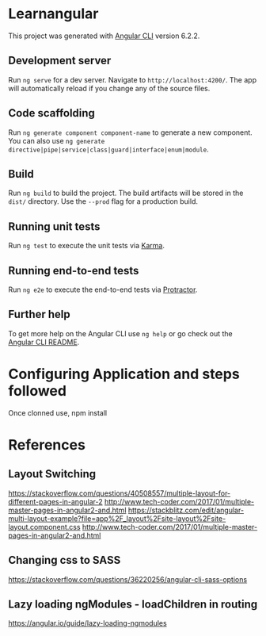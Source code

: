 # Learnangular

This project was generated with [Angular CLI](https://github.com/angular/angular-cli) version 6.2.2.

## Development server

Run `ng serve` for a dev server. Navigate to `http://localhost:4200/`. The app will automatically reload if you change any of the source files.

## Code scaffolding

Run `ng generate component component-name` to generate a new component. You can also use `ng generate directive|pipe|service|class|guard|interface|enum|module`.

## Build

Run `ng build` to build the project. The build artifacts will be stored in the `dist/` directory. Use the `--prod` flag for a production build.

## Running unit tests

Run `ng test` to execute the unit tests via [Karma](https://karma-runner.github.io).

## Running end-to-end tests

Run `ng e2e` to execute the end-to-end tests via [Protractor](http://www.protractortest.org/).

## Further help

To get more help on the Angular CLI use `ng help` or go check out the [Angular CLI README](https://github.com/angular/angular-cli/blob/master/README.md).


# Configuring Application and steps followed
Once clonned use,
npm install


# References

## Layout Switching
https://stackoverflow.com/questions/40508557/multiple-layout-for-different-pages-in-angular-2
http://www.tech-coder.com/2017/01/multiple-master-pages-in-angular2-and.html
https://stackblitz.com/edit/angular-multi-layout-example?file=app%2F_layout%2Fsite-layout%2Fsite-layout.component.css
http://www.tech-coder.com/2017/01/multiple-master-pages-in-angular2-and.html

## Changing css to SASS
https://stackoverflow.com/questions/36220256/angular-cli-sass-options

## Lazy loading ngModules - loadChildren in routing
https://angular.io/guide/lazy-loading-ngmodules